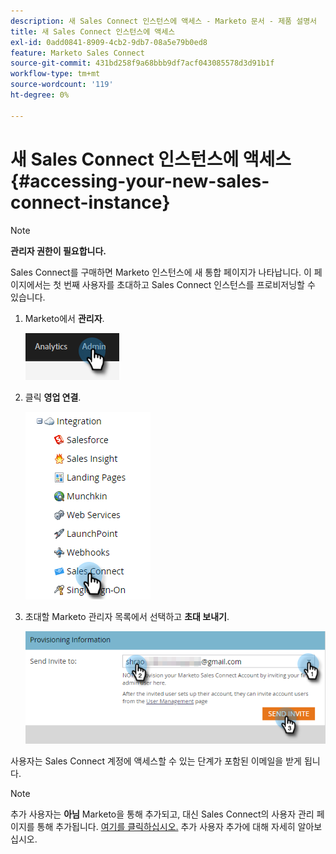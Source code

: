 ```yaml
---
description: 새 Sales Connect 인스턴스에 액세스 - Marketo 문서 - 제품 설명서
title: 새 Sales Connect 인스턴스에 액세스
exl-id: 0add0841-8909-4cb2-9db7-08a5e79b0ed8
feature: Marketo Sales Connect
source-git-commit: 431bd258f9a68bbb9df7acf043085578d3d91b1f
workflow-type: tm+mt
source-wordcount: '119'
ht-degree: 0%

---
```


# 새 Sales Connect 인스턴스에 액세스 {#accessing-your-new-sales-connect-instance}

>[!NOTE]
>
>**관리자 권한이 필요합니다.**

Sales Connect를 구매하면 Marketo 인스턴스에 새 통합 페이지가 나타납니다. 이 페이지에서는 첫 번째 사용자를 초대하고 Sales Connect 인스턴스를 프로비저닝할 수 있습니다.

1. Marketo에서 **관리자**.

   ![](assets/accessing-your-new-sales-connect-instance-1.png)

1. 클릭 **영업 연결**.

   ![](assets/accessing-your-new-sales-connect-instance-2.png)

1. 초대할 Marketo 관리자 목록에서 선택하고 **초대 보내기**.

   ![](assets/accessing-your-new-sales-connect-instance-3.png)

사용자는 Sales Connect 계정에 액세스할 수 있는 단계가 포함된 이메일을 받게 됩니다.

>[!NOTE]
>
>추가 사용자는 **아님** Marketo을 통해 추가되고, 대신 Sales Connect의 사용자 관리 페이지를 통해 추가됩니다. [여기를 클릭하십시오.](/help/marketo/product-docs/marketo-sales-connect/admin/invite-users.md) 추가 사용자 추가에 대해 자세히 알아보십시오.
